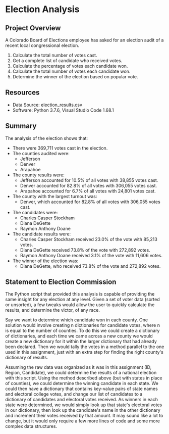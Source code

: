 # Election Analysis

## Project Overview
A Colorado Board of Elections employee has asked for an election audit of a recent local congressional election.

1. Calculate the total number of votes cast.
2. Get a complete list of candidate who received votes.
3. Calculate the percentage of votes each candidate won.
4. Calculate the total number of votes each candidate won.
5. Determine the winner of the election based on popular vote.

## Resources
- Data Source: election_results.csv
- Software: Python 3.7.6, Visual Studio Code 1.68.1

## Summary
The analysis of the election shows that:
- There were 369,711 votes cast in the election.
- The counties audited were:
  - Jefferson
  - Denver
  - Arapahoe
- The county results were:
  - Jefferson accounted for 10.5% of all votes with 38,855 votes cast.
  - Denver accounted for 82.8% of all votes with 306,055 votes cast.
  - Arapahoe accounted for 6.7% of all votes with 24,801 votes cast.
- The county with the largest turnout was:
  - Denver, which accounted for 82.8% of all votes with 306,055 votes cast.
- The candidates were:
  - Charles Casper Stockham
  - Diana DeGette
  - Raymon Anthony Doane
- The candidate results were:
  - Charles Casper Stockham received 23.0% of the vote with 85,213 votes.
  - Diana DeGette received 73.8% of the vote with 272,892 votes.
  - Raymon Anthony Doane received 3.1% of the vote with 11,606 votes.
- The winner of the election was:
  - Diana DeGette, who received 73.8% of the vote and 272,892 votes.

## Statement to Election Commission
The Python script that provided this analysis is capable of providing the same insight for any election at any level. Given a set of voter data (sorted or unsorted), a few tweaks would allow the user to quickly calculate the results, and determine the victor, of any race.

Say we want to determine which candidate won in each county. One solution would involve creating n dictionaries for candidate votes, where n is equal to the number of counties. To do this we could create a dictionary of dictionaries, and each time we came across a new county we would create a new dictionary for it within the larger dictionary that had already been declared. Then we would tally the votes in a method parallel to the one used in this assignment, just with an extra step for finding the right county's dictionary of results.

Assuming the raw data was organized as it was in this assignment (ID, Region, Candidate), we could determine the results of a national election with this script. Using the method described above (but with states in place of counties), we could determine the winning candidate in each state. We could then have a dictionary that contains key-value pairs of state names and electoral college votes, and change our list of candidates to a dictionary of candidates and electoral votes received. As winners in each state were determined, we would simply look up that state's electoral votes in our dictionary, then look up the candidate's name in the other dictionary and increment their votes received by that amount. It may sound like a lot to change, but it would only require a few more lines of code and some more complex data structures.
